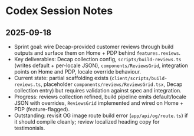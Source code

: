 # Codex Session Notes

## 2025-09-18
- Sprint goal: wire Decap-provided customer reviews through build outputs and surface them on Home + PDP behind `features.reviews`.
- Key deliverables: Decap collection config, `scripts/build-reviews.ts` (writes default + per-locale JSON), `components/ReviewsGrid`, integration points on Home and PDP, locale override behaviour.
- Current state: partial scaffolding exists (`client/scripts/build-reviews.ts`, placeholder `components/reviews/ReviewsGrid.tsx`, Decap collection entry) but requires validation against spec and integration.
- Progress: reviews collection refined, build pipeline emits default/locale JSON with overrides, `ReviewsGrid` implemented and wired on Home + PDP (feature-flagged).
- Outstanding: revisit OG image route build error (`app/api/og/route.ts`) if it should compile cleanly; review localized heading copy for testimonials.
